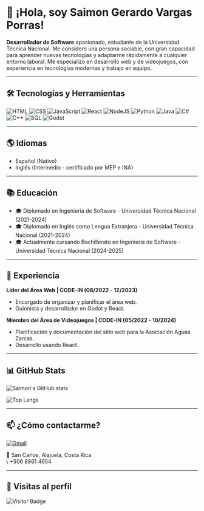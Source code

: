 # 👋 ¡Hola, soy Saimon Gerardo Vargas Porras!

**Desarrollador de Software** apasionado, estudiante de la Universidad Técnica Nacional. Me considero una persona sociable, con gran capacidad para aprender nuevas tecnologías y adaptarme rápidamente a cualquier entorno laboral. Me especializo en desarrollo web y de videojuegos, con experiencia en tecnologías modernas y trabajo en equipo.

---

## 🛠️ Tecnologías y Herramientas

![HTML](https://img.shields.io/badge/HTML-E34F26?style=for-the-badge&logo=html5&logoColor=white)
![CSS](https://img.shields.io/badge/CSS-1572B6?style=for-the-badge&logo=css3&logoColor=white)
![JavaScript](https://img.shields.io/badge/JavaScript-F7DF1E?style=for-the-badge&logo=javascript&logoColor=black)
![React](https://img.shields.io/badge/React-20232A?style=for-the-badge&logo=react&logoColor=61DAFB)
![NodeJS](https://img.shields.io/badge/Node.js-339933?style=for-the-badge&logo=node-dot-js&logoColor=white)
![Python](https://img.shields.io/badge/Python-3776AB?style=for-the-badge&logo=python&logoColor=white)
![Java](https://img.shields.io/badge/Java-ED8B00?style=for-the-badge&logo=java&logoColor=white)
![C#](https://img.shields.io/badge/C%23-239120?style=for-the-badge&logo=c-sharp&logoColor=white)
![C++](https://img.shields.io/badge/C++-00599C?style=for-the-badge&logo=cplusplus&logoColor=white)
![SQL](https://img.shields.io/badge/SQL-4479A1?style=for-the-badge&logo=mysql&logoColor=white)
![Godot](https://img.shields.io/badge/Godot-478CBF?style=for-the-badge&logo=godot-engine&logoColor=white)

---

## 🌎 Idiomas

- Español (Nativo)
- Inglés (Intermedio - certificado por MEP e INA)

---

## 📚 Educación

- 🎓 Diplomado en Ingeniería de Software - Universidad Técnica Nacional (2021-2024)
- 🎓 Diplomado en Inglés como Lengua Extranjera - Universidad Técnica Nacional (2021-2024)
- 🎓 Actualmente cursando Bachillerato en Ingeniería de Software - Universidad Técnica Nacional (2024-2025)

---

## 💼 Experiencia

**Líder del Área Web | CODE-IN (08/2022 - 12/2023)**
- Encargado de organizar y planificar el área web.
- Guionista y desarrollador en Godot y React.

**Miembro del Área de Videojuegos | CODE-IN (05/2022 - 10/2024)**
- Planificación y documentación del sitio web para la Asociación Aguas Zarcas.
- Desarrollo usando React.

---

## 📊 GitHub Stats

![Saimon's GitHub stats](https://github-readme-stats.vercel.app/api?username=SaimonVargas&show_icons=true&theme=tokyonight)

![Top Langs](https://github-readme-stats.vercel.app/api/top-langs/?username=SaimonVargas&layout=compact&theme=tokyonight)

---

## 📫 ¿Cómo contactarme?

[![Gmail](https://img.shields.io/badge/Gmail-D14836?style=for-the-badge&logo=gmail&logoColor=white)](mailto:saimongerardo1529@gmail.com)

📍 San Carlos, Alajuela, Costa Rica  
📞 +506 8861 4654

---

## 🚀 Visitas al perfil

![Visitor Badge](https://komarev.com/ghpvc/?username=SaimonVargas&style=flat-square&color=brightgreen)
